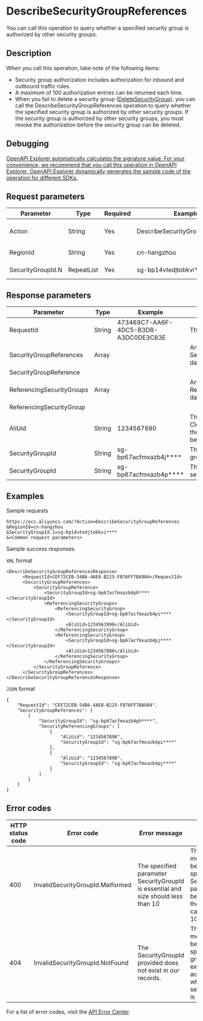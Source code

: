 # DescribeSecurityGroupReferences

You can call this operation to query whether a specified security group is authorized by other security groups.

## Description

When you call this operation, take note of the following items:

-   Security group authorization includes authorization for inbound and outbound traffic rules.
-   A maximum of 100 authorization entries can be returned each time.
-   When you fail to delete a security group \([DeleteSecurityGroup](~~25558~~)\), you can call the DescribeSecurityGroupReferences operation to query whether the specified security group is authorized by other security groups. If the security group is authorized by other security groups, you must revoke the authorization before the security group can be deleted.

## Debugging

[OpenAPI Explorer automatically calculates the signature value. For your convenience, we recommend that you call this operation in OpenAPI Explorer. OpenAPI Explorer dynamically generates the sample code of the operation for different SDKs.](https://api.aliyun.com/#product=Ecs&api=DescribeSecurityGroupReferences&type=RPC&version=2014-05-26)

## Request parameters

|Parameter|Type|Required|Example|Description|
|---------|----|--------|-------|-----------|
|Action|String|Yes|DescribeSecurityGroupReferences|The operation that you want to perform. Set the value to DescribeSecurityGroupReferences. |
|RegionId|String|Yes|cn-hangzhou|The region ID of the security group. |
|SecurityGroupId.N|RepeatList|Yes|sg-bp14vtedjtobkvi\*\*\*\*|The ID of security group N to be queried. Valid values of N: 1 to 10. |

## Response parameters

|Parameter|Type|Example|Description|
|---------|----|-------|-----------|
|RequestId|String|473469C7-AA6F-4DC5-B3DB-A3DC0DE3C83E|The ID of the request. |
|SecurityGroupReferences|Array| |An array consisting of SecurityGroupReference data. |
|SecurityGroupReference| | | |
|ReferencingSecurityGroups|Array| |An array consisting of ReferencingSecurityGroup data. |
|ReferencingSecurityGroup| | | |
|AliUid|String|1234567890|The ID of the Alibaba Cloud account to which the security group belongs. |
|SecurityGroupId|String|sg-bp67acfmxazb4j\*\*\*\*|The ID of the security group. |
|SecurityGroupId|String|sg-bp67acfmxazb4p\*\*\*\*|The ID of the queried security group. |

## Examples

Sample requests

```
https://ecs.aliyuncs.com/?Action=DescribeSecurityGroupReferences
&RegionId=cn-hangzhou
&SecurityGroupId.1=sg-bp14vtedjtobkvi****
&<Common request parameters>
```

Sample success responses

`XML` format

```
<DescribeSecurityGroupReferencesResponse>
      <RequestId>CEF72CEB-54B6-4AE8-B225-F876FF7BA984</RequestId>
      <SecurityGroupReferences>
          <SecurityGroupReference>
              <SecurityGroupId>sg-bp67acfmxazb4ph****</SecurityGroupId>
              <ReferencingSecurityGroups>
                  <ReferencingSecurityGroup>
                      <SecurityGroupId>sg-bp67acfmxazb4pi****</SecurityGroupId>
                      <AliUid>1234567890</AliUid>
                  </ReferencingSecurityGroup>
                  <ReferencingSecurityGroup>
                      <SecurityGroupId>sg-bp67acfmxazb4pj****</SecurityGroupId>
                      <AliUid>1234567890</AliUid>
                  </ReferencingSecurityGroup>
              </ReferencingSecurityGroups>
          </SecurityGroupReference>
      </SecurityGroupReferences>
</DescribeSecurityGroupReferencesResponse>
```

`JSON` format

```
{
    "RequestId": "CEF72CEB-54B6-4AE8-B225-F876FF7BA984",
    "SecurityGroupReferences": [
        {
            "SecurityGroupId": "sg-bp67acfmxazb4ph****",
            "SecurityReferencingGroups": [
                {
                    "AliUid": "1234567890",
                    "SecurityGroupId": "sg-bp67acfmxazb4pi****"
                },
                {
                    "AliUid": "1234567890",
                    "SecurityGroupId": "sg-bp67acfmxazb4pj****"
                }
            ]
        }
    ]
}
```

## Error codes

|HTTP status code|Error code|Error message|Description|
|----------------|----------|-------------|-----------|
|400|InvalidSecurityGroupId.Malformed|The specified parameter SecurityGroupId is essential and size should less than 10|The error message returned because the specified SecurityGroupId.N parameter must be specified and the value of N cannot exceed 10.|
|404|InvalidSecurityGroupId.NotFound|The SecurityGroupId provided does not exist in our records.|The error message returned because the specified security group does not exist under this account. Check whether the security group ID is correct.|

For a list of error codes, visit the [API Error Center](https://error-center.alibabacloud.com/status/product/Ecs).

